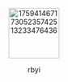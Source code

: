 

<p align="center"><img width="100" height="100" alt="17594146717305235742513233476436" src="https://github.com/user-attachments/assets/e5fd4a61-9e4c-4125-a408-c3000e3e82f5" />









<p align="center"> rbyi 


